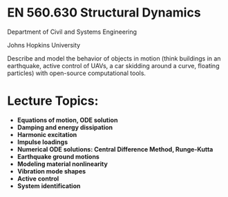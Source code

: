 # EN 560.630 Structural Dynamics
Department of Civil and Systems Engineering

Johns Hopkins University

Describe and model the behavior of objects in motion (think buildings in an earthquake, active control of UAVs, a car skidding around a curve, floating particles) with open-source computational tools.

# Lecture Topics:

* **Equations of motion, ODE solution**
* **Damping and energy dissipation**
* **Harmonic excitation**
* **Impulse loadings**
* **Numerical ODE solutions: Central Difference  Method, Runge-Kutta**
* **Earthquake ground motions**
* **Modeling material nonlinearity**
* **Vibration mode shapes**
* **Active control**
* **System identification**
